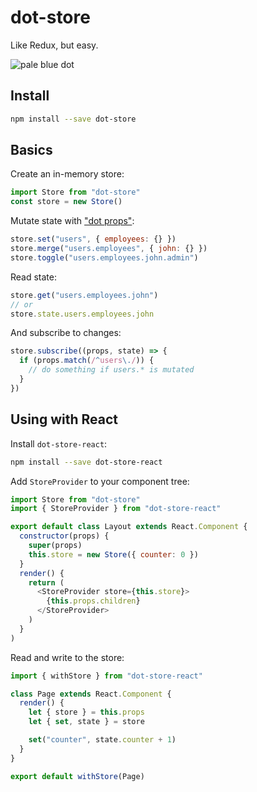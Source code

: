 # dot-store

Like Redux, but easy.

![pale blue dot](https://qph.fs.quoracdn.net/main-qimg-347d2c178e6bf511ee5b91e8276c79fa)

## Install

```bash
npm install --save dot-store
```

## Basics

Create an in-memory store:

```js
import Store from "dot-store"
const store = new Store()
```

Mutate state with ["dot props"](https://github.com/debitoor/dot-prop-immutable#readme):

```js
store.set("users", { employees: {} })
store.merge("users.employees", { john: {} })
store.toggle("users.employees.john.admin")
```

Read state:

```js
store.get("users.employees.john")
// or
store.state.users.employees.john
```

And subscribe to changes:

```js
store.subscribe((props, state) => {
  if (props.match(/^users\./)) {
    // do something if users.* is mutated
  }
})
```

## Using with React

Install `dot-store-react`:

```bash
npm install --save dot-store-react
```

Add `StoreProvider` to your component tree:

```js
import Store from "dot-store"
import { StoreProvider } from "dot-store-react"

export default class Layout extends React.Component {
  constructor(props) {
    super(props)
    this.store = new Store({ counter: 0 })
  }
  render() {
    return (
      <StoreProvider store={this.store}>
        {this.props.children}
      </StoreProvider>
    )
  }
)
```

Read and write to the store:

```js
import { withStore } from "dot-store-react"

class Page extends React.Component {
  render() {
    let { store } = this.props
    let { set, state } = store

    set("counter", state.counter + 1)
  }
}

export default withStore(Page)
```
